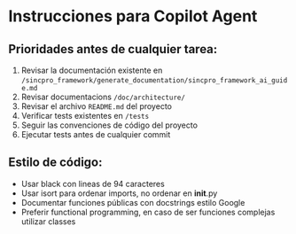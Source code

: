 # Instrucciones para Copilot Agent

## Prioridades antes de cualquier tarea:
1. Revisar la documentación existente en `/sincpro_framework/generate_documentation/sincpro_framework_ai_guide.md`
2. Revisar documentacions `/doc/architecture/` 
3. Revisar el archivo `README.md` del proyecto
2. Verificar tests existentes en `/tests`
3. Seguir las convenciones de código del proyecto
4. Ejecutar tests antes de cualquier commit

## Estilo de código:
- Usar black con lineas de 94 caracteres 
- Usar isort para ordenar imports, no ordenar en __init__.py
- Documentar funciones públicas con docstrings estilo Google
- Preferir functional programming, en caso de ser funciones complejas utilizar classes

